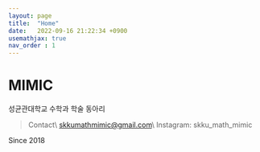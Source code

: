 ```yaml
---
layout: page
title:  "Home"
date:   2022-09-16 21:22:34 +0900
usemathjax: true
nav_order : 1
---
```

# MIMIC
성균관대학교 수학과 학술 동아리

>Contact\\
skkumathmimic@gmail.com\\
Instagram: skku_math_mimic

Since 2018